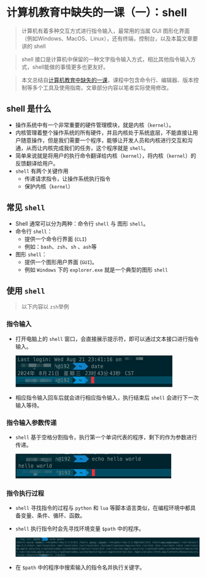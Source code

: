 #  计算机教育中缺失的一课（一）：shell
> 计算机有着多种交互方式进行指令输入，最常用的当属 GUI 图形化界面（例如Windows、MacOS、Linux），还有终端，控制台，以及本篇文章要讲的 shell

> shell 接口是计算机中保留的一种文字指令输入方式，相比其他指令输入方式，shell能做的事情更多也更友好。

> 本文总结自[计算机教育中缺失的一课](https://missing-semester-cn.github.io)，课程中包含命令行、编辑器、版本控制等多个工具及使用指南，文章部分内容以笔者实际使用修改。

## shell 是什么
* 操作系统中有一个非常重要的硬件管理模块，就是内核（`kernel`）。
* 内核管理着整个操作系统的所有硬件，并且内核处于系统底层，不能直接让用户随意操作，但是我们需要一个程序，能够让开发人员和内核进行交互和沟通，从而让内核完成我们的任务，这个程序就是 `shell`。
* 简单来说就是将用户的执行命令翻译给内核（`kernel`），将内核（`kernel`）的反馈翻译给用户。
* `shell` 有两个关键作用
	* 传递请求指令，让操作系统执行指令
	* 保护内核（`kernel`）

## 常见 `shell`
* Shell 通常可以分为两种：命令行 `shell` 与 图形 `shell`。
* 命令行 `shell`：
	* 提供一个命令行界面 (`CLI`)
	* 例如：`bash`、`zsh`、`sh` 、`ash`等
* 图形 `shell`：
	* 提供一个图形用户界面 (`GUI`)。
	* 例如 `Windows` 下的 `explorer.exe` 就是一个典型的图形 `shell`

## 使用 `shell`

> 以下内容以 `zsh`举例 

### 指令输入

* 打开电脑上的 `shell` 窗口，会直接展示提示符，即可以通过文本接口进行指令输入。

	![](../images/shell/1.png)

* 相应指令输入回车后就会进行相应指令输入，执行结束后 `shell` 会进行下一次输入等待。

### 指令输入参数传递

* `shell` 基于空格分割指令，执行第一个单词代表的程序，剩下的作为参数进行传递。
	
	![](../images/shell/2.png)

### 指令执行过程

* `shell` 寻找指令的过程与 `python` 和 `lua` 等脚本语言类似，在编程环境中都具备变量、条件、循环、函数。
* `shell` 执行指令时会先寻找环境变量 `$path` 中的程序。

	![](../images/shell/3.png)
	
* 在 `$path` 中的程序中搜索输入的指令名并执行关键字。
